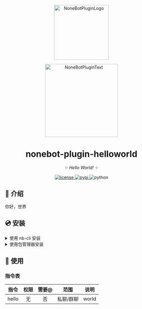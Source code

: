 <!-- markdownlint-disable MD033 MD036 MD041 -->

<div align="center">
  <a href="https://v2.nonebot.dev/store"><img src="https://github.com/A-kirami/nonebot-plugin-template/blob/resources/nbp_logo.png" width="180" height="180" alt="NoneBotPluginLogo"></a>
  <br>
  <p><img src="https://github.com/A-kirami/nonebot-plugin-template/blob/resources/NoneBotPlugin.svg" width="240" alt="NoneBotPluginText"></p>
</div>

<div align="center">

# nonebot-plugin-helloworld

_✨ Hello World! ✨_

<a href="./LICENSE">
    <img src="https://img.shields.io/github/license/A-kirami/nonebot-plugin-helloworld.svg" alt="license">
</a>
<a href="https://pypi.python.org/pypi/nonebot-plugin-helloworld">
    <img src="https://img.shields.io/pypi/v/nonebot-plugin-helloworld.svg" alt="pypi">
</a>
<img src="https://img.shields.io/badge/python-3.8+-blue.svg" alt="python">

</div>

## 📖 介绍

你好，世界

## 💿 安装

<details>
<summary>使用 nb-cli 安装</summary>
在 nonebot2 项目的根目录下打开命令行, 输入以下指令即可安装

    nb plugin install nonebot-plugin-helloworld

</details>

<details>
<summary>使用包管理器安装</summary>
在 nonebot2 项目的插件目录下, 打开命令行, 根据你使用的包管理器, 输入相应的安装命令

<details>
<summary>pip</summary>

    pip install nonebot-plugin-helloworld

</details>
<details>
<summary>pdm</summary>

    pdm add nonebot-plugin-helloworld

</details>
<details>
<summary>poetry</summary>

    poetry add nonebot-plugin-helloworld

</details>
<details>
<summary>conda</summary>

    conda install nonebot-plugin-helloworld

</details>

打开 nonebot2 项目根目录下的 `pyproject.toml` 文件, 在 `[tool.nonebot]` 部分追加写入

    plugins = ["nonebot_plugin_helloworld"]

</details>

## 🎉 使用

### 指令表

| 指令  | 权限 | 需要@ |   范围    | 说明  |
| :---: | :--: | :---: | :-------: | :---: |
| hello |  无  |  否   | 私聊/群聊 | world |
